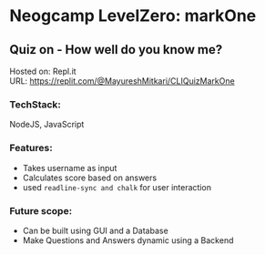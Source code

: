 # Neogcamp LevelZero: markOne

## Quiz on - How well do you know me?

Hosted on: Repl.it \
URL: https://replit.com/@MayureshMitkari/CLIQuizMarkOne

### TechStack:
NodeJS, JavaScript

### Features:
- Takes username as input
- Calculates score based on answers
- used ``` readline-sync and chalk ``` for user interaction

### Future scope:
- Can be built using GUI and a Database
- Make Questions and Answers dynamic using a Backend
